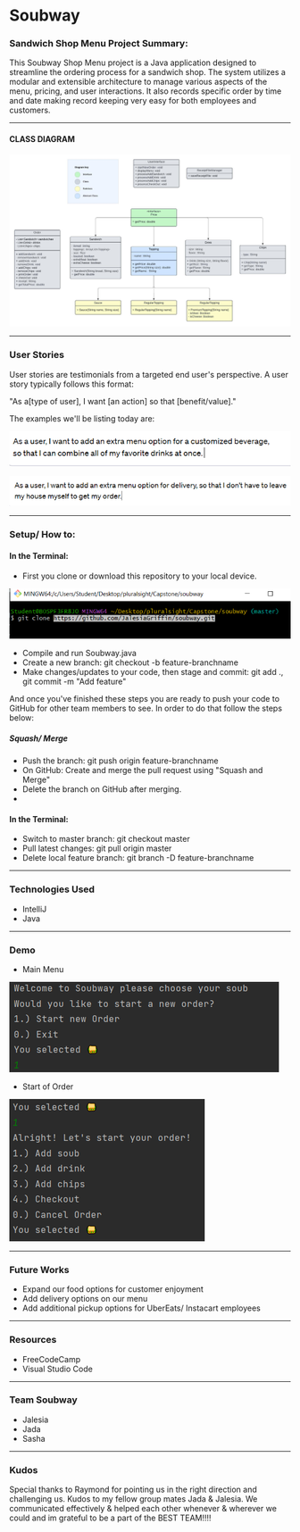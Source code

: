 # Soubway 

### Sandwich Shop Menu Project Summary:

This Soubway Shop Menu project is a Java application designed to streamline the ordering process for a 
sandwich shop. The system utilizes a modular and extensible architecture to manage various aspects of 
the menu, pricing, and user interactions. It also records
specific order by time and date making record keeping very easy for both
employees and customers.

----------------------------
#### CLASS DIAGRAM
![Soubway-UML.jpeg](IMG%2FSoubway-UML.jpeg)

----------------------------
### User Stories

User stories are testimonials from a targeted end user's perspective.
A user story typically follows this format:

"As a[type of user], I want [an action] so that [benefit/value]."

The examples we'll be listing today are:

![UserStory1.PNG](IMG%2FUserStory1.PNG)

![UserStory2.PNG](IMG%2FUserStory2.PNG)

----------------------------
### Setup/ How to:


#### In the Terminal:

- First you clone or download this repository to your local device.

![SetUp.PNG](IMG%2FSetUp.PNG)

- Compile and run Soubway.java
- Create a new branch: git checkout -b feature-branchname
- Make changes/updates to your code, then stage and commit: git add ., git commit -m "Add feature"


And once you've finished these steps you are ready to push your code to GitHub for other 
team members to see. In order to do that follow the steps below:

##### Squash/ Merge

-  Push the branch: git push origin feature-branchname
- On GitHub: Create and merge the pull request using "Squash and Merge"
- Delete the branch on GitHub after merging.
- 
#### In the Terminal:

- Switch to master branch: git checkout master
- Pull latest changes: git pull origin master
- Delete local feature branch: git branch -D feature-branchname


----------------------------
### Technologies Used

- IntelliJ
- Java

----------------------------
### Demo

- Main Menu

![NewOrder.PNG](IMG%2FNewOrder.PNG)


- Start of Order

![Options.PNG](IMG%2FOptions.PNG)



------------------------------
### Future Works

- Expand our food options for customer enjoyment
- Add delivery options on our menu
- Add additional pickup options for UberEats/ Instacart employees

-------------------------------
### Resources
- FreeCodeCamp
- Visual Studio Code


-------------------------------
### Team Soubway
- Jalesia
- Jada
- Sasha
--------------------------------
### Kudos

Special thanks to Raymond for pointing us in the right direction
and challenging us. Kudos to my fellow group mates Jada & Jalesia. We communicated effectively
& helped each other whenever & wherever we could and im grateful to be a part of
the BEST TEAM!!!!


